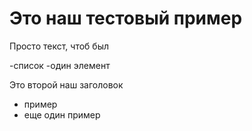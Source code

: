 # Это наш тестовый пример

Просто текст, чтоб был

-список
-один элемент

Это второй наш заголовок

- пример
- еще один пример
